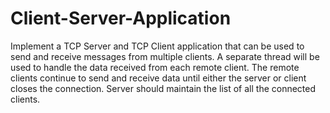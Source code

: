 # Client-Server-Application

Implement a TCP Server and TCP Client application that can be used to send and receive messages from multiple clients. A separate thread will be used to handle the data received from each remote client. The remote clients continue to send and receive data until either the server or client closes the connection. Server should maintain the list of all the connected clients. 
